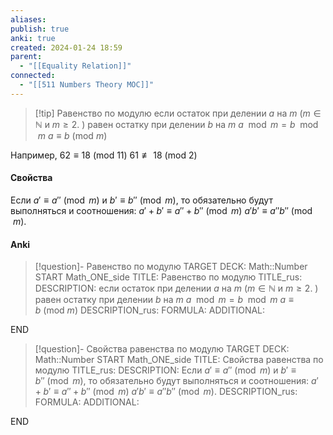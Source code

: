 ```yaml
---
aliases: 
publish: true
anki: true
created: 2024-01-24 18:59
parent:
  - "[[Equality Relation]]"
connected:
  - "[[511 Numbers Theory MOC]]"
---
```


> [!tip] Равенство по модулю
если остаток при делении $a$ на $m$ ($m \in \mathbb{N}$ и $m \geq 2$. ) равен остатку при делении $b$ на $m$
$a \mod m = b \mod m$
$a \equiv b \ (\text{mod} \ m)$

Например,
$62 \equiv 18 \ (\text{mod} \ 11)$
$61 \not\equiv 18 \ (\text{mod} \ 2)$

#### Свойства
 Если $a' \equiv a'' \pmod{m}$ и $b' \equiv b'' \pmod{m}$, то обязательно будут выполняться и соотношения:
$a' + b' \equiv a'' + b'' \pmod{m}$ 
$a'b' \equiv a''b'' \pmod{m}$. 


#### Anki
> [!question]- Равенство по модулю
TARGET DECK: Math::Number
START
Math_ONE_side
TITLE: Равенство по модулю
TITLE_rus: 
DESCRIPTION: если остаток при делении $a$ на $m$ ($m \in \mathbb{N}$ и $m \geq 2$. ) равен остатку при делении $b$ на $m$
$a \mod m = b \mod m$
$a \equiv b \ (\text{mod} \ m)$
DESCRIPTION_rus: 
FORMULA: 
ADDITIONAL:
<!--ID: 1706112272356-->
END

> [!question]- Свойства равенства по модулю
TARGET DECK: Math::Number
START
Math_ONE_side
TITLE: Свойства равенства по модулю
TITLE_rus: 
DESCRIPTION:  Если $a' \equiv a'' \pmod{m}$ и $b' \equiv b'' \pmod{m}$, то обязательно будут выполняться и соотношения:
$a' + b' \equiv a'' + b'' \pmod{m}$ 
$a'b' \equiv a''b'' \pmod{m}$. 
DESCRIPTION_rus: 
FORMULA: 
ADDITIONAL:
<!--ID: 1706198648473-->
END










